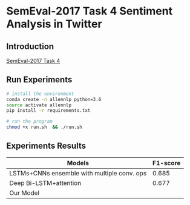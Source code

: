 
# SemEval-2017 Task 4 Sentiment Analysis in Twitter

## Introduction
[SemEval-2017 Task 4](http://alt.qcri.org/semeval2017/task4/index.php?id=data-and-tools)

## Run Experiments

```bash
# install the environment
conda create -n allennlp python=3.6
source activate allennlp
pip install -r requirements.txt
```

```bash
# run the program
chmod +x run.sh  && ./run.sh
```

## Experiments Results
| Models                                      | F1-score |
|---------------------------------------------|----------|
| LSTMs+CNNs ensemble with multiple conv. ops | 0.685    |
| Deep Bi-LSTM+attention                      | 0.677    |
| Our Model |    |
